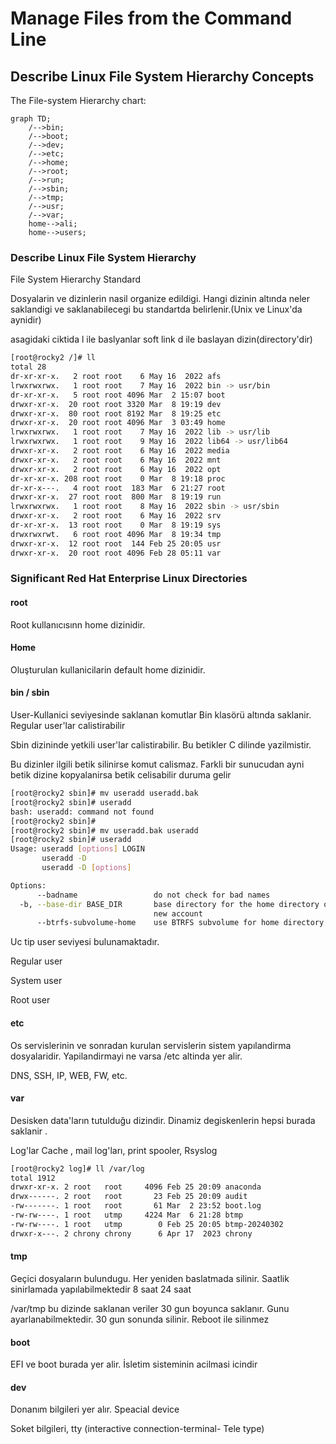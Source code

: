 # Manage Files from the Command Line


## Describe Linux File System Hierarchy Concepts

The File-system Hierarchy chart:

```mermaid
graph TD;
    /-->bin;
    /-->boot;
    /-->dev;
    /-->etc;
    /-->home;
    /-->root;
    /-->run;
    /-->sbin;
    /-->tmp;
    /-->usr;
    /-->var;
    home-->ali;
    home-->users;
```

### Describe Linux File System Hierarchy

File System Hierarchy Standard

Dosyalarin ve dizinlerin nasil organize edildigi. Hangi dizinin altında neler saklandigi ve saklanabilecegi bu standartda belirlenir.(Unix ve Linux'da aynidir)


asagidaki ciktida l ile baslyanlar soft link d ile baslayan dizin(directory'dir)
```sh
[root@rocky2 /]# ll
total 28
dr-xr-xr-x.   2 root root    6 May 16  2022 afs
lrwxrwxrwx.   1 root root    7 May 16  2022 bin -> usr/bin
dr-xr-xr-x.   5 root root 4096 Mar  2 15:07 boot
drwxr-xr-x.  20 root root 3320 Mar  8 19:19 dev
drwxr-xr-x.  80 root root 8192 Mar  8 19:25 etc
drwxr-xr-x.  20 root root 4096 Mar  3 03:49 home
lrwxrwxrwx.   1 root root    7 May 16  2022 lib -> usr/lib
lrwxrwxrwx.   1 root root    9 May 16  2022 lib64 -> usr/lib64
drwxr-xr-x.   2 root root    6 May 16  2022 media
drwxr-xr-x.   2 root root    6 May 16  2022 mnt
drwxr-xr-x.   2 root root    6 May 16  2022 opt
dr-xr-xr-x. 208 root root    0 Mar  8 19:18 proc
dr-xr-x---.   4 root root  183 Mar  6 21:27 root
drwxr-xr-x.  27 root root  800 Mar  8 19:19 run
lrwxrwxrwx.   1 root root    8 May 16  2022 sbin -> usr/sbin
drwxr-xr-x.   2 root root    6 May 16  2022 srv
dr-xr-xr-x.  13 root root    0 Mar  8 19:19 sys
drwxrwxrwt.   6 root root 4096 Mar  8 19:34 tmp
drwxr-xr-x.  12 root root  144 Feb 25 20:05 usr
drwxr-xr-x.  20 root root 4096 Feb 28 05:11 var
```

### Significant Red Hat Enterprise Linux Directories

#### root

Root kullanıcısınn home dizinidir.

#### Home

Oluşturulan kullanicilarin default home dizinidir.

#### bin / sbin

User-Kullanici seviyesinde saklanan komutlar Bin klasörü altında saklanir. Regular user'lar calistirabilir

Sbin dizininde yetkili user'lar calistirabilir. Bu betikler  C dilinde yazilmistir.

Bu dizinler ilgili betik silinirse komut calismaz. Farkli bir sunucudan ayni betik dizine kopyalanirsa betik celisabilir duruma gelir

```sh
[root@rocky2 sbin]# mv useradd useradd.bak
[root@rocky2 sbin]# useradd
bash: useradd: command not found
[root@rocky2 sbin]#
[root@rocky2 sbin]# mv useradd.bak useradd
[root@rocky2 sbin]# useradd
Usage: useradd [options] LOGIN
       useradd -D
       useradd -D [options]

Options:
      --badname                 do not check for bad names
  -b, --base-dir BASE_DIR       base directory for the home directory of the
                                new account
      --btrfs-subvolume-home    use BTRFS subvolume for home directory
```




Uc tip user seviyesi bulunamaktadır.

Regular user

System user

Root user


#### etc


Os servislerinin ve sonradan kurulan servislerin sistem yapılandirma dosyalaridir.  Yapilandirmayi ne varsa /etc altinda yer alir.

DNS, SSH, IP, WEB, FW, etc.



#### var

Desisken data'ların tutulduğu dizindir. Dinamiz degiskenlerin hepsi burada saklanir . 

Log'lar Cache , mail log'ları, print spooler, Rsyslog

```sh
[root@rocky2 log]# ll /var/log
total 1912
drwxr-xr-x. 2 root   root     4096 Feb 25 20:09 anaconda
drwx------. 2 root   root       23 Feb 25 20:09 audit
-rw-------. 1 root   root       61 Mar  2 23:52 boot.log
-rw-rw----. 1 root   utmp     4224 Mar  6 21:28 btmp
-rw-rw----. 1 root   utmp        0 Feb 25 20:05 btmp-20240302
drwxr-x---. 2 chrony chrony      6 Apr 17  2023 chrony
```

#### tmp

Geçici dosyaların bulundugu. Her yeniden baslatmada silinir. Saatlik sinirlamada yapılabilmektedir 8 saat 24 saat


/var/tmp bu dizinde saklanan veriler 30 gun boyunca saklanır.  Gunu ayarlanabilmektedir. 30 gun sonunda silinir. Reboot ile silinmez


#### boot

EFI ve boot burada yer alir. İsletim sisteminin acilmasi icindir


#### dev

Donanım bilgileri yer alır. Speacial device

Soket bilgileri, tty (interactive connection-terminal- Tele type)


